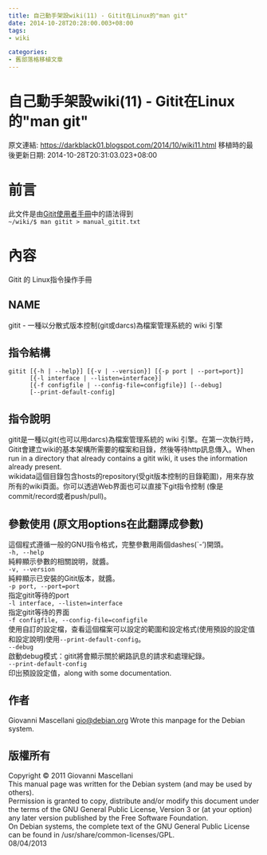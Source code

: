 ```yaml
---
title: 自己動手架設wiki(11) - Gitit在Linux的"man git"
date: 2014-10-28T20:28:00.003+08:00
tags: 
- wiki

categories:
- 舊部落格移植文章
---
```


# 自己動手架設wiki(11) - Gitit在Linux的"man git"

原文連結: https://darkblack01.blogspot.com/2014/10/wiki11.html
移植時的最後更新日期: 2014-10-28T20:31:03.023+08:00

<h1 id="前言">前言</h1>此文件是由<a href="http://darkblack01.blogspot.tw/2014/10/wiki10.html">Gitit使用者手冊</a>中的語法得到<br /><code>~/wiki/$ man gitit &gt; manual_gitit.txt</code><br /><h1 id="內容">內容</h1>Gitit 的 Linux指令操作手冊<br /><h2 id="name">NAME</h2>gitit - 一種以分散式版本控制(git或darcs)為檔案管理系統的 wiki 引擎<br /><h2 id="指令結構">指令結構</h2><pre><code>gitit [{-h | --help}] [{-v | --version}] [{-p port | --port=port}]<br />      [{-l interface | --listen=interface}]<br />      [{-f configfile | --config-file=configfile}] [--debug]<br />      [--print-default-config]</code></pre><h2 id="指令說明">指令說明</h2>gitit是一種以git(也可以用darcs)為檔案管理系統的 wiki 引擎。在第一次執行時，Gitit會建立wiki的基本架構所需要的檔案和目錄，然後等待http訊息傳入。When run in a directory that already contains a gitit wiki, it uses the information already present.<br />wikidata這個目錄包含hosts的repository(受git版本控制的目錄範圍)，用來存放所有的wiki頁面。你可以透過Web界面也可以直接下git指令控制 (像是commit/record或者push/pull)。<br /><h2 id="參數使用-原文用options在此翻譯成參數">參數使用 (原文用options在此翻譯成參數)</h2>這個程式遵循一般的GNU指令格式，完整參數用兩個dashes(`-’)開頭。<br /><code>-h, --help</code><br />純粹顯示參數的相關說明，就醬。<br /><code>-v, --version</code><br />純粹顯示已安裝的Gitit版本，就醬。<br /><code>-p port, --port=port</code><br />指定gitit等待的port<br /><code>-l interface, --listen=interface</code><br />指定gitit等待的界面<br /><code>-f configfile, --config-file=configfile</code><br />使用自訂的設定檔，查看這個檔案可以設定的範圍和設定格式(使用預設的設定值和設定說明)使用<code>--print-default-config</code>。<br /><code>--debug</code><br />啟動debug模式：gitit將會顯示關於網路訊息的請求和處理紀錄。<br /><code>--print-default-config</code><br />印出預設設定值，along with some documentation.<br /><h2 id="作者">作者</h2>Giovanni Mascellani <a href="mailto:gio@debian.org">gio@debian.org</a> Wrote this manpage for the Debian system.<br /><h2 id="版權所有">版權所有</h2>Copyright © 2011 Giovanni Mascellani<br />This manual page was written for the Debian system (and may be used by others).<br />Permission is granted to copy, distribute and/or modify this document under the terms of the GNU General Public License, Version 3 or (at your option) any later version published by the Free Software Foundation.<br />On Debian systems, the complete text of the GNU General Public License can be found in /usr/share/common-licenses/GPL.<br />08/04/2013
